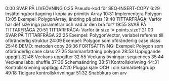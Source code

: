 0:00 SVAR PÅ LIVEÖVNING
0:25 Pseudo-kod för SEQ-INSERT-COPY
6:29 Insättning/borttagning i kopia av primitiv Array
10:31 Implementera Polygon
13:05 Exempel: PolygonArray, ändring på plats
19:40 TITTARFRÅGA: Varför har def size inga parametrar och vad är den bra för?
19:55 SVAR PÅ TITTARFRÅGA
20:51 TITTARFRÅGA: Varför är size != points.size?
21:00 SVAR PÅ TITTARFRÅGA
22:25 Exempel: PolygonVector, variabel referens till oföränderlig struktur
24:09 Exempel: Polygon som oföränderlig case class
25:46 DEMO: metoden copy
26:36 FORTSÄTTNING: Exempel: Polygon som oföränderlig case class
27:25 Sammanfattning polygon
28:53 Uppiggande uppgift
32:48 Veckans uppgifter
32:55 Veckans övningar: sequences
35:44 Veckans labb: shuffle
37:36 Schemaändring
38:51 Kontrollskrivning
44:31 Kontrollskrivning upplägg
47:20 Plugga själv OCH i din samarbetsgrupp
49:18 Tidigare kontrollskrivningar
51:32 Snabbkurs om arv
